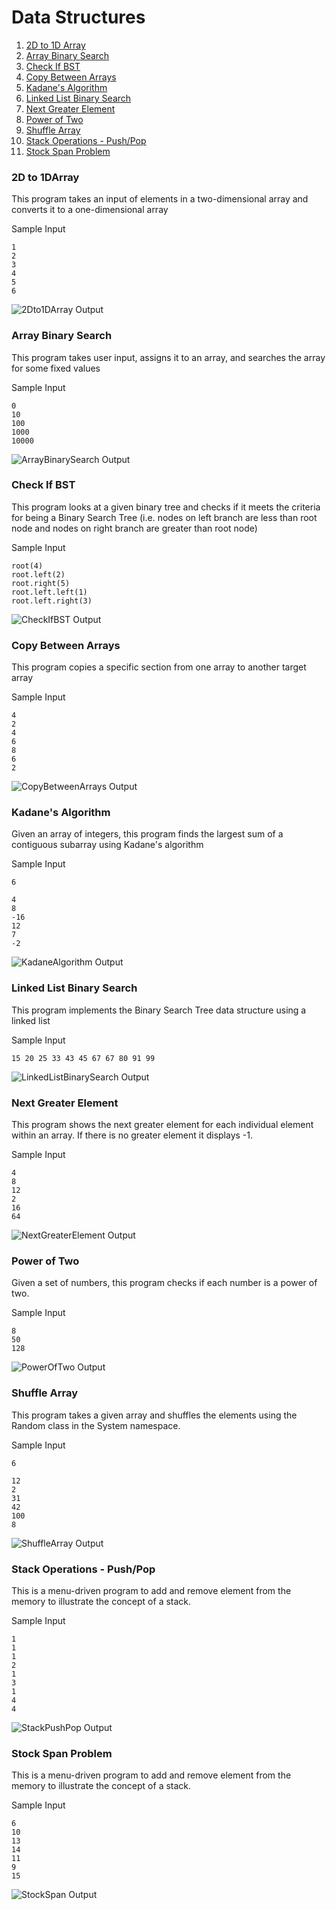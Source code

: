 # Data Structures

1.  [2D to 1D Array](https://github.com/quintanillach/mssa-sample-portfolio/tree/master/src/DataStructures#2d-to-1darray)
2.  [Array Binary Search](https://github.com/quintanillach/mssa-sample-portfolio/tree/master/src/DataStructures#array-binary-search)
3.  [Check If BST](https://github.com/quintanillach/mssa-sample-portfolio/tree/master/src/DataStructures#check-if-bst)
4.  [Copy Between Arrays](https://github.com/quintanillach/mssa-sample-portfolio/tree/master/src/DataStructures#copy-between-arrays)
5.  [Kadane's Algorithm](https://github.com/quintanillach/mssa-sample-portfolio/tree/master/src/DataStructures#kadanes-algorithm)
6.  [Linked List Binary Search](https://github.com/quintanillach/mssa-sample-portfolio/tree/master/src/DataStructures#linked-list-binary-search)
7.  [Next Greater Element](https://github.com/quintanillach/mssa-sample-portfolio/tree/master/src/DataStructures#next-greater-element)
8.  [Power of Two](https://github.com/quintanillach/mssa-sample-portfolio/tree/master/src/DataStructures#power-of-two)
9.  [Shuffle Array](https://github.com/quintanillach/mssa-sample-portfolio/tree/master/src/DataStructures#shuffle-array)
10. [Stack Operations - Push/Pop](https://github.com/quintanillach/mssa-sample-portfolio/tree/master/src/DataStructures#stack-operations---pushpop)
11. [Stock Span Problem](https://github.com/quintanillach/mssa-sample-portfolio/tree/master/src/DataStructures#stock-span-problem)

### 2D to 1DArray

This program takes an input of elements in a two-dimensional array and converts it to a one-dimensional array

Sample Input

```
1
2
3
4
5
6
```

![2Dto1DArray Output](https://github.com/quintanillach/mssa-ct1-quintanilla/blob/master/img/2Dto1DArray(1).PNG)

### Array Binary Search

This program takes user input, assigns it to an array, and searches the array for some fixed values

Sample Input
```
0
10
100
1000
10000
```

![ArrayBinarySearch Output](https://github.com/quintanillach/mssa-ct1-quintanilla/blob/master/img/ArrayBinarySearch.PNG)

### Check If BST

This program looks at a given binary tree and checks if it meets the criteria for being a Binary Search Tree (i.e. nodes on left branch are less than root node and nodes on right branch are greater than root node)

Sample Input
```
root(4)
root.left(2)
root.right(5)
root.left.left(1)
root.left.right(3)
```

![CheckIfBST Output]( https://github.com/quintanillach/mssa-ct1-quintanilla/blob/master/img/CheckIfBST.PNG)

### Copy Between Arrays

This program copies a specific section from one array to another target array

Sample Input
```
4
2
4
6
8
6
2
```

![CopyBetweenArrays Output]( https://github.com/quintanillach/mssa-ct1-quintanilla/blob/master/img/CopyBetweenArrays.PNG)

### Kadane's Algorithm

Given an array of integers, this program finds the largest sum of a contiguous subarray using Kadane's algorithm

Sample Input
```
6

4
8
-16
12
7
-2
```

![KadaneAlgorithm Output]( https://github.com/quintanillach/mssa-ct1-quintanilla/blob/master/img/KadaneAlgorithm.PNG)

### Linked List Binary Search

This program implements the Binary Search Tree data structure using a linked list

Sample Input
```
15 20 25 33 43 45 67 67 80 91 99
```

![LinkedListBinarySearch Output]( https://github.com/quintanillach/mssa-ct1-quintanilla/blob/master/img/LinkedListBinarySearch.PNG)

### Next Greater Element

This program shows the next greater element for each individual element within an array. If there is no greater element it displays -1.

Sample Input
```
4
8
12
2
16
64
```
![NextGreaterElement Output]( https://github.com/quintanillach/mssa-ct1-quintanilla/blob/master/img/NextGreaterElement.PNG)

### Power of Two

Given a set of numbers, this program checks if each number is a power of two.

Sample Input
```
8
50
128
```
![PowerOfTwo Output]( https://github.com/quintanillach/mssa-ct1-quintanilla/blob/master/img/PowerOfTwo.PNG)

### Shuffle Array

This program takes a given array and shuffles the elements using the Random class in the System namespace.

Sample Input
```
6

12
2
31
42
100
8
```
![ShuffleArray Output]( https://github.com/quintanillach/mssa-ct1-quintanilla/blob/master/img/ShuffleArray.PNG)

### Stack Operations - Push/Pop

This is a menu-driven program to add and remove element from the memory to illustrate the concept of a stack.

Sample Input
```
1
1
1
2
1
3
1
4
4
```
![StackPushPop Output]( https://github.com/quintanillach/mssa-ct1-quintanilla/blob/master/img/StackPushPop.PNG)

### Stock Span Problem

This is a menu-driven program to add and remove element from the memory to illustrate the concept of a stack.

Sample Input
```
6
10
13
14
11
9
15
```
![StockSpan Output]( https://github.com/quintanillach/mssa-sample-portfolio/blob/master/img/StockSpan.PNG)

